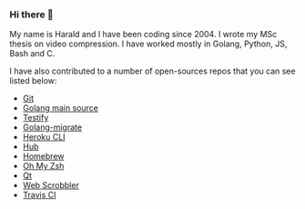 ### Hi there 👋

My name is Harald and I have been coding since 2004. I wrote my MSc thesis on video compression. I have worked mostly in Golang, Python, JS, Bash and C.

I have also contributed to a number of open-sources repos that you can see listed below:
- [Git](https://github.com/git/git/commits/master?author=HaraldNordgren)
- [Golang main source](https://github.com/golang/go/commits/master?author=HaraldNordgren)
- [Testify](https://github.com/stretchr/testify/commits/master?author=HaraldNordgren)
- [Golang-migrate](https://github.com/golang-migrate/migrate/commits/master?author=HaraldNordgren)
- [Heroku CLI](https://github.com/heroku/cli/commits/master?author=HaraldNordgren)
- [Hub](https://github.com/github/hub/commits/master?author=HaraldNordgren)
- [Homebrew](https://github.com/Homebrew/brew/commits/master?author=HaraldNordgren)
- [Oh My Zsh](https://github.com/ohmyzsh/ohmyzsh/commits/master?author=HaraldNordgren)
- [Qt](https://github.com/qt/qtbase/commits/dev?author=HaraldNordgren)
- [Web Scrobbler](https://github.com/web-scrobbler/web-scrobbler/commits/master?author=HaraldNordgren)
- [Travis CI](https://github.com/travis-ci/travis.rb/commits/master?author=HaraldNordgren)
